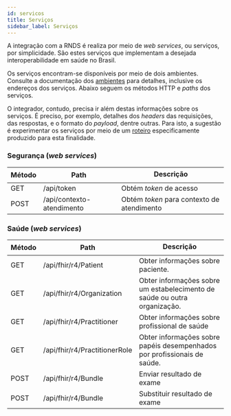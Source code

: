 ```yaml
---
id: servicos
title: Serviços
sidebar_label: Serviços
---
```


A integração com a RNDS é realiza por meio de _web services_, ou serviços, por simplicidade. São estes serviços que implementam a desejada interoperabilidade em saúde no Brasil.

Os serviços encontram-se disponíveis por meio de dois ambientes. Consulte a documentação dos [ambientes](ambientes) para detalhes, inclusive os endereços dos serviços. Abaixo seguem os métodos HTTP e _paths_ dos serviços.

O integrador, contudo, precisa ir além destas informações sobre os serviços. É preciso, por exemplo, detalhes dos _headers_ das requisições, das respostas, e o formato do _payload_, dentre outras. Para isto, a sugestão é experimentar os serviços por meio de um [roteiro](../publico-alvo/ti/conhecer) especificamente produzido para esta finalidade.

### Segurança (_web services_)

| Método | Path                      | Descrição                                  |
| ------ | ------------------------- | ------------------------------------------ |
| GET    | /api/token                | Obtém _token_ de acesso                    |
| POST   | /api/contexto-atendimento | Obtém _token_ para contexto de atendimento |

### Saúde (_web services_)

| Método | Path                          | Descrição                                                                 |
| ------ | ----------------------------- | ------------------------------------------------------------------------- |
| GET    | /api/fhir/r4/Patient          | Obter informações sobre paciente.                                         |
| GET    | /api/fhir/r4/Organization     | Obter informações sobre um estabelecimento de saúde ou outra organização. |
| GET    | /api/fhir/r4/Practitioner     | Obter informações sobre profissional de saúde                             |
| GET    | /api/fhir/r4/PractitionerRole | Obter informações sobre papéis desempenhados por profissionais de saúde.  |
| POST   | /api/fhir/r4/Bundle           | Enviar resultado de exame                                                 |
| POST   | /api/fhir/r4/Bundle           | Substituir resultado de exame                                             |
